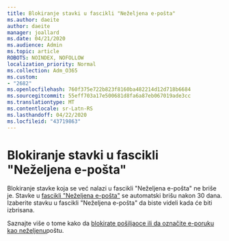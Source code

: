 ```yaml
---
title: Blokiranje stavki u fascikli "Neželjena e-pošta"
ms.author: daeite
author: daeite
manager: joallard
ms.date: 04/21/2020
ms.audience: Admin
ms.topic: article
ROBOTS: NOINDEX, NOFOLLOW
localization_priority: Normal
ms.collection: Adm_O365
ms.custom:
- "2682"
ms.openlocfilehash: 760f375e722b823f8160ba482214d12d718b6684
ms.sourcegitcommit: 55eff703a17e500681d8fa6a87eb067019ade3cc
ms.translationtype: MT
ms.contentlocale: sr-Latn-RS
ms.lasthandoff: 04/22/2020
ms.locfileid: "43719863"
---
```

# <a name="blocking-items-in-your-junk-email-folder"></a>Blokiranje stavki u fascikli "Neželjena e-pošta"

Blokiranje stavke koja se već nalazi u fascikli "Neželjena e-pošta" ne briše je. Stavke u [fascikli "Neželjena e-pošta"](https://outlook.live.com/mail/junkemail) se automatski brišu nakon 30 dana. Izaberite stavku u fascikli "Neželjena e-pošta" da biste videli kada će biti izbrisana.

Saznajte više o tome kako da [blokirate pošiljaoce ili da označite e-poruku kao neželjenu](https://support.office.com/article/a3ece97b-82f8-4a5e-9ac3-e92fa6427ae4)poštu.